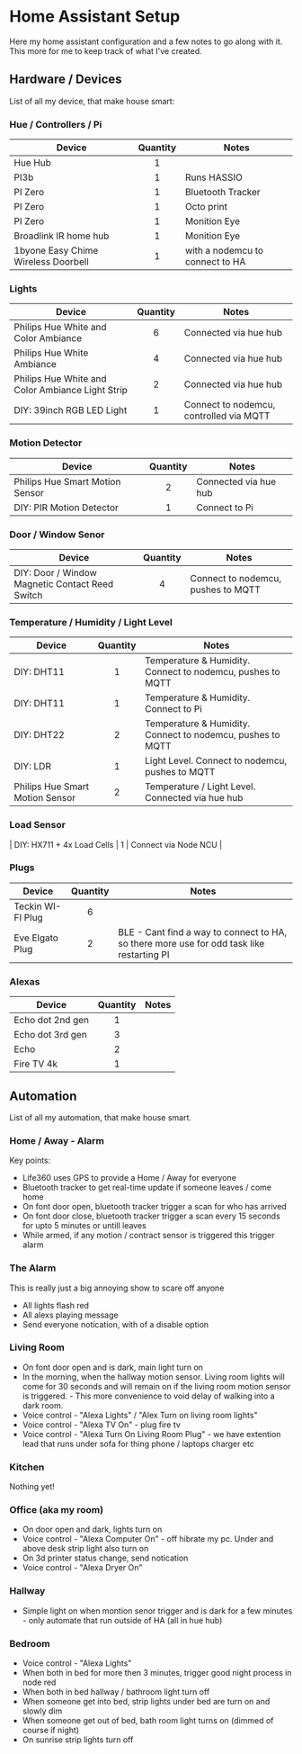 # Home Assistant Setup 
Here my home assistant configuration and a few notes to go along with it. This more for me to keep track of what I've created.

## Hardware / Devices
List of all my device, that make house smart:

### Hue / Controllers / Pi
| Device  | Quantity | Notes |
| ------------- | :---: | ------------- | 
| Hue Hub | 1 |  | 
| PI3b | 1 | Runs HASSIO | 
| PI Zero | 1 | Bluetooth Tracker |
| PI Zero | 1 | Octo print |
| PI Zero | 1 | Monition Eye |
| Broadlink IR home hub | 1 | Monition Eye |
| 1byone Easy Chime Wireless Doorbell | 1 | with a nodemcu to connect to HA |

### Lights
| Device  | Quantity | Notes |
| ------------- | :---: | ------------- | 
| Philips Hue White and Color Ambiance | 6 | Connected via hue hub | 
| Philips Hue White Ambiance | 4 | Connected via hue hub | 
| Philips Hue White and Color Ambiance Light Strip | 2 | Connected via hue hub | 
| DIY: 39inch RGB LED Light | 1 | Connect to nodemcu, controlled via MQTT | 

### Motion Detector
| Device  | Quantity | Notes |
| ------------- | :---: | ------------- | 
| Philips Hue Smart Motion Sensor | 2 | Connected via hue hub |
| DIY: PIR Motion Detector | 1 | Connect to Pi | 

### Door / Window Senor
| Device  | Quantity | Notes |
| ------------- | :---: | ------------- | 
| DIY: Door / Window Magnetic Contact Reed Switch | 4 | Connect to nodemcu, pushes to MQTT | 

### Temperature / Humidity / Light Level
| Device  | Quantity | Notes |
| ------------- | :---: | ------------- | 
| DIY: DHT11 | 1 | Temperature & Humidity. Connect to nodemcu, pushes to MQTT | 
| DIY: DHT11 | 1 | Temperature & Humidity. Connect to Pi |
| DIY: DHT22 | 2 | Temperature & Humidity. Connect to nodemcu, pushes to MQTT | 
| DIY: LDR | 1 | Light Level. Connect to nodemcu, pushes to MQTT | 
| Philips Hue Smart Motion Sensor | 2 | Temperature / Light Level. Connected via hue hub |

### Load Sensor
| DIY: HX711 + 4x Load Cells | 1 | Connect via Node NCU |


### Plugs
| Device  | Quantity | Notes |
| ------------- | :---: | ------------- | 
| Teckin WI-FI Plug | 6 |  | 
| Eve Elgato Plug | 2 | BLE - Cant find a way to connect to HA, so there more use for odd task like restarting PI | 


### Alexas
| Device  | Quantity | Notes |
| ------------- | :---: | ------------- | 
| Echo dot 2nd gen | 1 |  | 
| Echo dot 3rd gen | 3 |  | 
| Echo | 2 |  | 
| Fire TV 4k | 1 |  | 

## Automation
List of all my automation, that make house smart. 

### Home / Away - Alarm
Key points: 
* Life360 uses GPS to provide a Home / Away for everyone
* Bluetooth tracker to get real-time update if someone leaves / come home
* On font door open, bluetooth tracker trigger a scan for who has arrived
* On font door close, bluetooth tracker trigger a scan every 15 seconds for upto 5 minutes or untill leaves
* While armed, if any motion / contract sensor is triggered this trigger alarm

### The Alarm
This is really just a big annoying show to scare off anyone
* All lights flash red
* All alexs playing message
* Send everyone notication, with of a disable option

### Living Room
* On font door open and is dark, main light turn on
* In the morning, when the hallway motion sensor. Living room lights will come for 30 seconds and will remain on if the living room motion sensor is triggered. - This more convenience to void delay of walking into a dark room.
* Voice control - "Alexa Lights" / "Alex Turn on living room lights"
* Voice control - "Alexa TV On" - plug fire tv
* Voice control - "Alexa Turn On Living Room Plug" - we have extention lead that runs under sofa for thing phone / laptops charger etc

### Kitchen
Nothing yet! 

### Office (aka my room)
* On door open and dark, lights turn on 
* Voice control - "Alexa Computer On" - off hibrate my pc. Under and above desk strip light also turn on
* On 3d printer status change, send notication
* Voice control - "Alexa Dryer On"

### Hallway
* Simple light on when montion senor trigger and is dark for a few minutes - only automate that run outside of HA (all in hue hub)

### Bedroom
* Voice control - "Alexa Lights"
* When both in bed for more then 3 minutes, trigger good night process in node red
* When both in bed hallway / bathroom light turn off
* When someone get into bed, strip lights under bed are turn on and slowly dim
* When someone get out of bed, bath room light turns on (dimmed of course if night)
* On sunrise strip lights turn off


